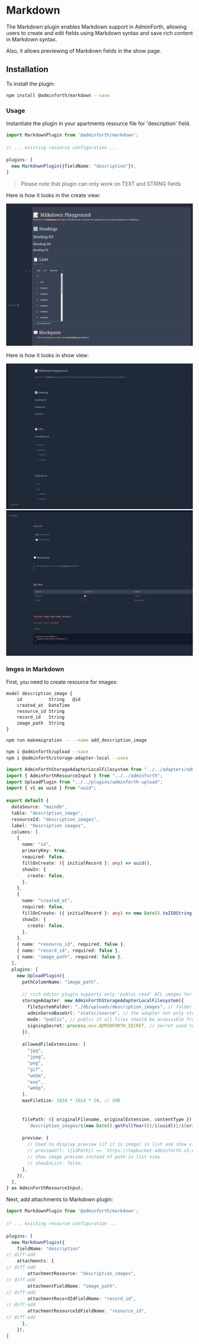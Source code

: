 # Markdown

The Markdown plugin enables Markdown support in AdminForth, allowing users to create and edit fields using Markdown syntax and save rich content in Markdown syntax. 

Also, it allows previewing of Markdown fields in the show page.

## Installation

To install the plugin:

```bash
npm install @adminforth/markdown --save
```

### Usage

Instantiate the plugin in your apartments resource file for 'description' field.

```typescript title="./resources/apartments.ts"
import MarkdownPlugin from '@adminforth/markdown';

// ... existing resource configuration ...

plugins: [
  new MarkdownPlugin({fieldName: "description"}),
]
```

> Please note that plugin can only work on TEXT and STRING fields

Here is how it looks in the create view:

![alt text](markdown.png)

Here is how it looks in show view:

![alt text](markdown-show1.png)
![alt text](markdown-show2.png)

### Imges in Markdown

First, you need to create resource for images:
```prisma title="schema.prisma"
model description_image {
    id          String   @id
    created_at  DateTime
    resource_id String
    record_id   String
    image_path  String
}
```

```bash
npm run makemigration -- --name add_description_image
```

```bash
npm i @adminforth/upload --save
npm i @adminforth/storage-adapter-local --save
```

```typescript title="./resources/description_image.ts"
import AdminForthStorageAdapterLocalFilesystem from "../../adapters/adminforth-storage-adapter-local";
import { AdminForthResourceInput } from "../../adminforth";
import UploadPlugin from "../../plugins/adminforth-upload";
import { v1 as uuid } from "uuid";

export default {
  dataSource: "maindb",
  table: "description_image",
  resourceId: "description_images",
  label: "Description images",
  columns: [
    {
      name: "id",
      primaryKey: true,
      required: false,
      fillOnCreate: ({ initialRecord }: any) => uuid(),
      showIn: {
        create: false,
      },
    },
    {
      name: "created_at",
      required: false,
      fillOnCreate: ({ initialRecord }: any) => new Date().toISOString(),
      showIn: {
        create: false,
      },
    },
    { name: "resource_id", required: false },
    { name: "record_id", required: false },
    { name: "image_path", required: false },
  ],
  plugins: [
    new UploadPlugin({
      pathColumnName: "image_path",
      
      // rich editor plugin supports only 'public-read' ACL images for SEO purposes (instead of presigned URLs which change every time)
      storageAdapter: new AdminForthStorageAdapterLocalFilesystem({
        fileSystemFolder: "./db/uploads/description_images", // folder where files will be stored on disk
        adminServeBaseUrl: "static/source", // the adapter not only stores files, but also serves them for HTTP requests
        mode: "public", // public if all files should be accessible from the web, private only if could be accesed by temporary presigned links
        signingSecret: process.env.ADMINFORTH_SECRET, // secret used to generate presigned URLs
      }),
  
      allowedFileExtensions: [
        "jpg",
        "jpeg",
        "png",
        "gif",
        "webm",
        "exe",
        "webp",
      ],
      maxFileSize: 1024 * 1024 * 20, // 5MB


      filePath: ({ originalFilename, originalExtension, contentType }) =>
        `description_images/${new Date().getFullYear()}/${uuid()}/${originalFilename}.${originalExtension}`,

      preview: {
        // Used to display preview (if it is image) in list and show views instead of just path
        // previewUrl: ({s3Path}) => `https://tmpbucket-adminforth.s3.eu-central-1.amazonaws.com/${s3Path}`,
        // show image preview instead of path in list view
        // showInList: false,
      },
    }),
  ],
} as AdminForthResourceInput;
```

Next, add attachments to Markdown plugin:

```typescript title="./resources/apartments.ts"
import MarkdownPlugin from '@adminforth/markdown';

// ... existing resource configuration ...

plugins: [
  new MarkdownPlugin({
    fieldName: "description"
// diff-add
    attachments: {
// diff-add
        attachmentResource: "description_images",
// diff-add
        attachmentFieldName: "image_path",
// diff-add
        attachmentRecordIdFieldName: "record_id",
// diff-add
        attachmentResourceIdFieldName: "resource_id",
// diff-add
      },
    }),
]
```